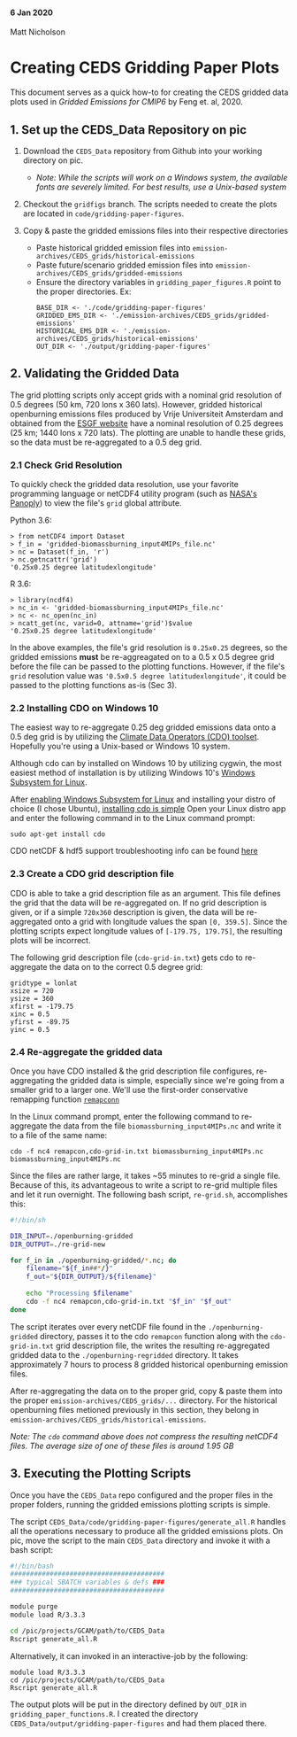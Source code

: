 #### 6 Jan 2020
Matt Nicholson

# Creating CEDS Gridding Paper Plots

This document serves as a quick how-to for creating the CEDS gridded data plots used in *Gridded Emissions for CMIP6* by Feng et. al, 2020.

## 1. Set up the CEDS_Data Repository on pic
1. Download the `CEDS_Data` repository from Github into your working directory on pic. 
   * *Note: While the scripts will work on a Windows system, the available fonts are severely limited. For best results, use a Unix-based system*

2. Checkout the `gridfigs` branch. The scripts needed to create the plots are located in `code/gridding-paper-figures`.
3. Copy & paste the gridded emissions files into their respective directories
   * Paste historical gridded emission files into `emission-archives/CEDS_grids/historical-emissions`
   * Paste future/scenario gridded emission files into `emission-archives/CEDS_grids/gridded-emissions`
   * Ensure the directory variables in `gridding_paper_figures.R` point to the proper directories. Ex:
     ```
     BASE_DIR <- './code/gridding-paper-figures'
     GRIDDED_EMS_DIR <- './emission-archives/CEDS_grids/gridded-emissions'
     HISTORICAL_EMS_DIR <- './emission-archives/CEDS_grids/historical-emissions'
     OUT_DIR <- './output/gridding-paper-figures'
     ```
     
     
## 2. Validating the Gridded Data

The grid plotting scripts only accept grids with a nominal grid resolution of 0.5 degrees (50 km, 720 lons x 360 lats). However, gridded historical openburning emissions files produced by Vrije Universiteit Amsterdam and obtained from the [ESGF website](https://esgf-node.llnl.gov/search/input4mips) have a nominal resolution of 0.25 degrees (25 km; 1440 lons x 720 lats). The plotting are unable to handle these grids, so the data must be re-aggregated to a 0.5 deg grid. 

### 2.1 Check Grid Resolution

To quickly check the gridded data resolution, use your favorite programming language or netCDF4 utility program (such as [NASA's Panoply](https://www.giss.nasa.gov/tools/panoply/)) to view the file's `grid` global attribute. 

Python 3.6:
```
> from netCDF4 import Dataset
> f_in = 'gridded-biomassburning_input4MIPs_file.nc'
> nc = Dataset(f_in, 'r')
> nc.getncattr('grid')
'0.25x0.25 degree latitudexlongitude'
```

R 3.6:
```
> library(ncdf4)
> nc_in <- 'gridded-biomassburning_input4MIPs_file.nc'
> nc <- nc_open(nc_in)
> ncatt_get(nc, varid=0, attname='grid')$value
'0.25x0.25 degree latitudexlongitude'
```

In the above examples, the file's grid resolution is `0.25x0.25` degrees, so the gridded emissions **must** be re-aggreagated on to a 0.5 x 0.5 degree grid before the file can be passed to the plotting functions. However, if the file's `grid` resolution value was `'0.5x0.5 degree latitudexlongitude'`, it could be passed to the plotting functions as-is (Sec 3).


### 2.2 Installing CDO on Windows 10

The easiest way to re-aggregate 0.25 deg gridded emissions data onto a 0.5 deg grid is by utilizing the [Climate Data Operators (CDO) toolset](https://code.mpimet.mpg.de/projects/cdo). Hopefully you're using a Unix-based or Windows 10 system.

Although cdo can by installed on Windows 10 by utilizing cygwin, the most easiest method of installation is by utilizing Windows 10's [Windows Subsystem for Linux](https://docs.microsoft.com/en-us/windows/wsl/install-win10). 

After [enabling Windows Subsystem for Linux](https://www.onmsft.com/how-to/how-to-install-windows-10s-linux-subsystem-on-your-pc) and installing your distro of choice (I chose Ubuntu), [installing cdo is simple](https://code.mpimet.mpg.de/projects/cdo/wiki/Win32#Windows-10) Open your Linux distro app and enter the following command in to the Linux command prompt:
```
sudo apt-get install cdo
```

CDO netCDF & hdf5 support troubleshooting info can be found [here](https://github.com/koldunovn/nk_public_notebooks/blob/master/Install%20climate%20data%20operators%20(cdo)%20on%20Ubuntu%20with%20netCDF4%20and%20hdf5%20support.ipynb)

### 2.3 Create a CDO grid description file

CDO is able to take a grid description file as an argument. This file defines the grid that the data will be re-aggregated on. If no grid description is given, or if a simple `720x360` description is given, the data will be re-aggregated onto a grid with longitude values the span `[0, 359.5]`. Since the plotting scripts expect longitude values of `[-179.75, 179.75]`, the resulting plots will be incorrect.

The following grid description file (`cdo-grid-in.txt`) gets cdo to re-aggregate the data on to the correct 0.5 degree grid:
```
gridtype = lonlat
xsize = 720
ysize = 360
xfirst = -179.75
xinc = 0.5
yfirst = -89.75
yinc = 0.5
```

### 2.4 Re-aggregate the gridded data
Once you have CDO installed & the grid description file configures, re-aggregating the gridded data is simple, especially since we're going from a smaller grid to a larger one. We'll use the first-order conservative remapping function [`remapconn`](https://code.mpimet.mpg.de/projects/cdo/embedded/index.html#x1-6290002.12.5)

In the Linux command prompt, enter the following command to re-aggregate the data from the file `biomassburning_input4MIPs.nc` and write it to a file of the same name:
```
cdo -f nc4 remapcon,cdo-grid-in.txt biomassburning_input4MIPs.nc biomassburning_input4MIPs.nc
```

Since the files are rather large, it takes ~55 minutes to re-grid a single file. Because of this, its advantageous to write a script to re-grid multiple files and let it run overnight. The following bash script, `re-grid.sh`, accomplishes this:

```bash
#!/bin/sh

DIR_INPUT=./openburning-gridded
DIR_OUTPUT=./re-grid-new

for f_in in ./openburning-gridded/*.nc; do
    filename="${f_in##*/}"
    f_out="${DIR_OUTPUT}/${filename}"
    
    echo "Processing $filename"
    cdo -f nc4 remapcon,cdo-grid-in.txt "$f_in" "$f_out"
done
```

The script iterates over every netCDF file found in the `./openburning-gridded` directory, passes it to the cdo `remapcon` function along with the `cdo-grid-in.txt` grid description file, the writes the resulting re-aggregated gridded data to the `./openburning-regridded` directory. It takes approximately 7 hours to process 8 gridded historical openburning emission files.

After re-aggregating the data on to the proper grid, copy & paste them into the proper `emission-archives/CEDS_grids/...` directory. For the historical openburning files metioned previously in this section, they belong in `emission-archives/CEDS_grids/historical-emissions`.

*Note: The `cdo` command above does not compress the resulting netCDF4 files. The average size of one of these files is around 1.95 GB* 


## 3. Executing the Plotting Scripts

Once you have the `CEDS_Data` repo configured and the proper files in the proper folders, running the gridded emissions plotting scripts is simple.

The script `CEDS_Data/code/gridding-paper-figures/generate_all.R` handles all the operations necessary to produce all the gridded emissions plots. On pic, move the script to the main `CEDS_Data` directory and invoke it with a bash script:
```bash
#!/bin/bash
#######################################
### typical SBATCH variables & defs ### 
#######################################

module purge
module load R/3.3.3

cd /pic/projects/GCAM/path/to/CEDS_Data
Rscript generate_all.R
```

Alternatively, it can invoked in an interactive-job by the following:
```
module load R/3.3.3
cd /pic/projects/GCAM/path/to/CEDS_Data
Rscript generate_all.R
```

The output plots will be put in the directory defined by `OUT_DIR` in `gridding_paper_functions.R`. I created the directory `CEDS_Data/output/gridding-paper-figures` and had them placed there. 
